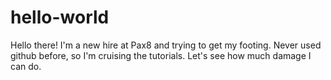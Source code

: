 # hello-world
Hello there!
I'm a new hire at Pax8 and trying to get my footing. Never used github before, so I'm cruising the tutorials. Let's see how much damage I can do.

